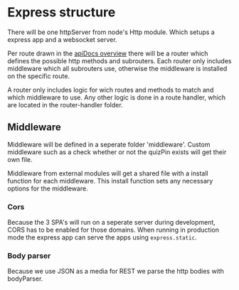 # Express structure

There will be one httpServer from node's Http module. Which setups a express app and a websocket server.

Per route drawn in the [apiDocs overview](apiDocs.md#overview) there will be a router which defines the possible http methods and subrouters.
Each router only includes middleware which all subrouters use, otherwise the middleware is installed on the specific route.

A router only includes logic for wich routes and methods to match and which middleware to use. Any other logic is done in a route handler, which are located in the router-handler folder.

## Middleware

Middleware will be defined in a seperate folder 'middleware'. Custom middleware such as a check whether or not the quizPin exists will get their own file.

Middleware from external modules will get a shared file with a install function for each middleware. This install function sets any necessary options for the middleware.

### Cors

Because the 3 SPA's will run on a seperate server during development, CORS has to be enabled for those domains.
When running in production mode the express app can serve the apps using `express.static`.

### Body parser

Because we use JSON as a media for REST we parse the http bodies with bodyParser.
